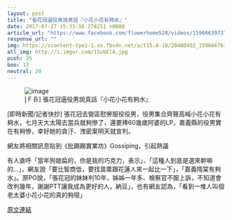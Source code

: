 ```yaml
---
layout: post
title: "張花冠逼役男說真話『小花小花有夠水』"
date: 2017-07-27 15:31:16.274251 +0800
article_url: "https://www.facebook.com/flowerhome520/videos/1596663973709313/;http://i.imgur.com/1SvbElA.jpg"
response_url: ""
img: https://scontent-tpe1-1.xx.fbcdn.net/v/t15.0-10/20480492_1596667610375616_7045119865916489728_n.jpg?oh=d03550a1798efd445687006763d23ed9&oe=5A37D9A4
all_img: http://i.imgur.com/1SvbElA.jpg
push: 25
boo: 12
neutral: 20
---
```


<figure>
<img src="https://scontent-tpe1-1.xx.fbcdn.net/v/t15.0-10/20480492_1596667610375616_7045119865916489728_n.jpg?oh=d03550a1798efd445687006763d23ed9&oe=5A37D9A4" alt="image">
<figcaption>
[ＦＢ] 張花冠逼役男說真話『小花小花有夠水』
</figcaption>
</figure>

[即時新聞/記者快抄] 張花冠去營區慰勞服役役男，役男集合齊聲高喊小花小花有夠水，七月天大太陽去當兵就夠慘了，還要捧60幾歲阿婆的LP，嘉義縣的役男實在有夠慘，幸好她的貪汙、洩密案明天就宣判。

網友將相關訊息貼到《批踢踢實業坊》Gossiping，引起熱議

有人直呼「當年狗娘扁的，你是我的巧克力，表示」、「這種人到底是選來幹嘛的...」，網友說「要比智商低，要找苗栗跟花蓮人來一起比一下」，「嘉義隋棠有夠水」。原PO說，「張花冠的妹妹判10年，姊姊一年多、檢察官不服上訴，不知道會改判幾年，謝謝PTT讓我成為更好的人，納豆」，也有網友認為，「看到一堆人叫個老太婆小花小花的真的夠噁」

<a href = "https://www.ptt.cc/bbs/Gossiping/M.1501131708.A.631.html">原文連結</a>

